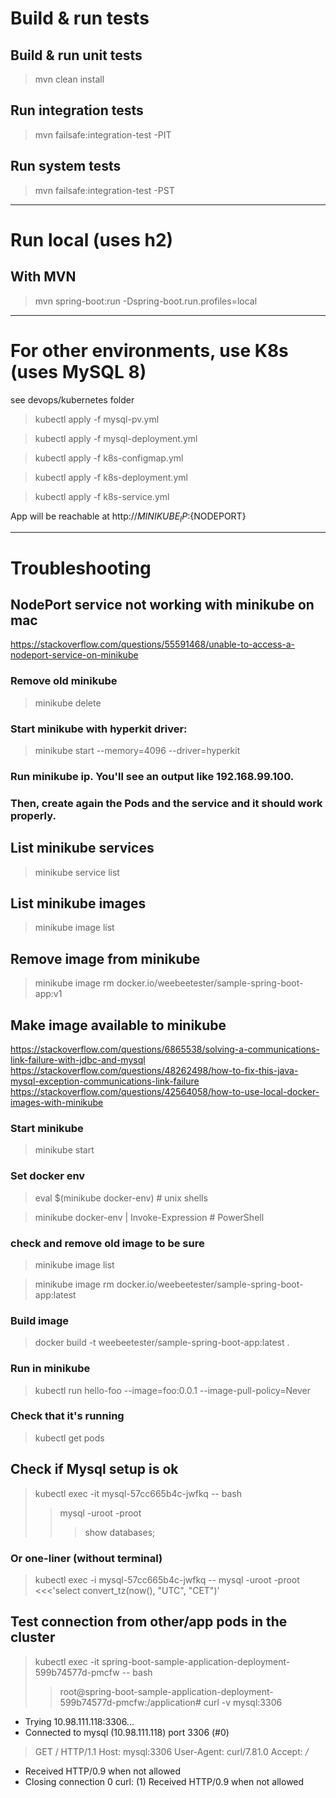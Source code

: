 # Build & run tests

## Build & run unit tests
>mvn clean install

## Run integration tests
>mvn failsafe:integration-test -PIT

## Run system tests
>mvn failsafe:integration-test -PST

---

# Run local (uses h2)
## With MVN
>mvn spring-boot:run -Dspring-boot.run.profiles=local

---

# For other environments, use K8s (uses MySQL 8)
see devops/kubernetes folder
>kubectl apply -f mysql-pv.yml

>kubectl apply -f mysql-deployment.yml

>kubectl apply -f k8s-configmap.yml

>kubectl apply -f k8s-deployment.yml

>kubectl apply -f k8s-service.yml

App will be reachable at http://${MINIKUBE_IP}:${NODEPORT}

---

# Troubleshooting

## NodePort service not working with minikube on mac
https://stackoverflow.com/questions/55591468/unable-to-access-a-nodeport-service-on-minikube

### Remove old minikube
>minikube delete
### Start minikube with hyperkit driver:
>minikube start --memory=4096 --driver=hyperkit

### Run minikube ip. You'll see an output like 192.168.99.100.

### Then, create again the Pods and the service and it should work properly.



## List minikube services
>minikube service list

## List minikube images
>minikube image list

## Remove image from minikube
>minikube image rm docker.io/weebeetester/sample-spring-boot-app:v1

## Make image available to minikube
https://stackoverflow.com/questions/6865538/solving-a-communications-link-failure-with-jdbc-and-mysql
https://stackoverflow.com/questions/48262498/how-to-fix-this-java-mysql-exception-communications-link-failure
https://stackoverflow.com/questions/42564058/how-to-use-local-docker-images-with-minikube
### Start minikube
>minikube start
### Set docker env
>eval $(minikube docker-env)             # unix shells

>minikube docker-env | Invoke-Expression # PowerShell
### check and remove old image to be sure 
>minikube image list

>minikube image rm docker.io/weebeetester/sample-spring-boot-app:latest

### Build image
>docker build -t weebeetester/sample-spring-boot-app:latest .
### Run in minikube
>kubectl run hello-foo --image=foo:0.0.1 --image-pull-policy=Never
### Check that it's running
>kubectl get pods


## Check if Mysql setup is ok
>kubectl exec -it mysql-57cc665b4c-jwfkq -- bash
>>mysql -uroot -proot
>>>show databases;

### Or one-liner (without terminal)
>kubectl exec -i mysql-57cc665b4c-jwfkq -- mysql -uroot -proot <<<'select convert_tz(now(), "UTC", "CET")'

## Test connection from other/app pods in the cluster
>kubectl exec -it spring-boot-sample-application-deployment-599b74577d-pmcfw -- bash
>>root@spring-boot-sample-application-deployment-599b74577d-pmcfw:/application# curl -v mysql:3306
*   Trying 10.98.111.118:3306...
* Connected to mysql (10.98.111.118) port 3306 (#0)
> GET / HTTP/1.1
> Host: mysql:3306
> User-Agent: curl/7.81.0
> Accept: */*
>
* Received HTTP/0.9 when not allowed
* Closing connection 0
  curl: (1) Received HTTP/0.9 when not allowed
